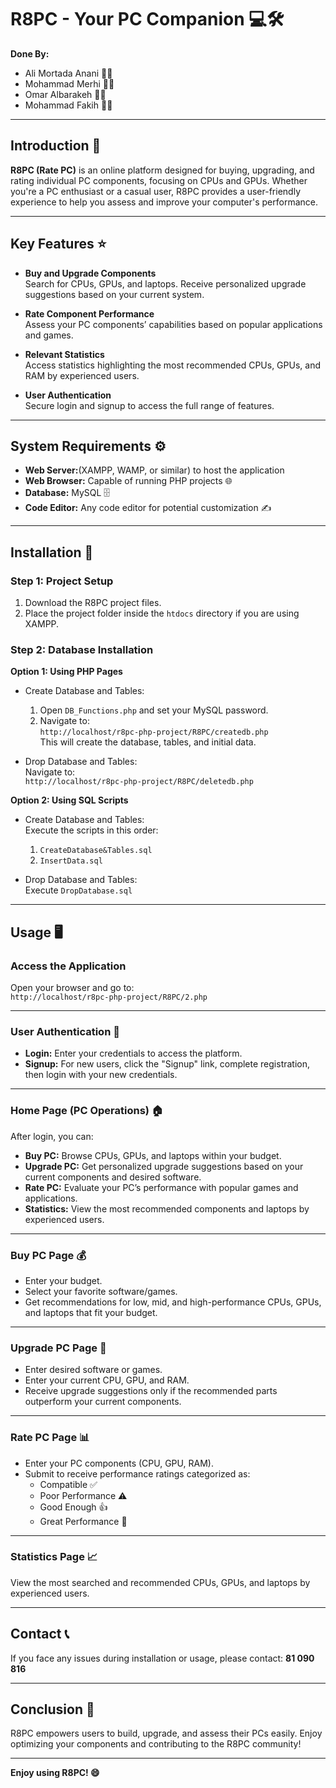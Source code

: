   # R8PC - Your PC Companion 💻🛠️

**Done By:**  
- Ali Mortada Anani 👨‍💻  
- Mohammad Merhi 👨‍💻  
- Omar Albarakeh 👨‍💻  
- Mohammad Fakih 👨‍💻

---

## Introduction 🚀

**R8PC (Rate PC)** is an online platform designed for buying, upgrading, and rating individual PC components, focusing on CPUs and GPUs. Whether you're a PC enthusiast or a casual user, R8PC provides a user-friendly experience to help you assess and improve your computer's performance.

---

## Key Features ⭐

- **Buy and Upgrade Components**  
  Search for CPUs, GPUs, and laptops. Receive personalized upgrade suggestions based on your current system.

- **Rate Component Performance**  
  Assess your PC components’ capabilities based on popular applications and games.

- **Relevant Statistics**  
  Access statistics highlighting the most recommended CPUs, GPUs, and RAM by experienced users.

- **User Authentication**  
  Secure login and signup to access the full range of features.

---

## System Requirements ⚙️
- **Web Server:**(XAMPP, WAMP, or similar) to host the application  
- **Web Browser:** Capable of running PHP projects 🌐  
- **Database:** MySQL 🗄️  
- **Code Editor:** Any code editor for potential customization ✍️

---

## Installation 🧩

### Step 1: Project Setup

1. Download the R8PC project files.  
2. Place the project folder inside the `htdocs` directory if you are using XAMPP.

### Step 2: Database Installation

**Option 1: Using PHP Pages**

- Create Database and Tables:  
  1. Open `DB_Functions.php` and set your MySQL password.  
  2. Navigate to:  
     `http://localhost/r8pc-php-project/R8PC/createdb.php`  
  This will create the database, tables, and initial data.

- Drop Database and Tables:  
  Navigate to:  
  `http://localhost/r8pc-php-project/R8PC/deletedb.php`

**Option 2: Using SQL Scripts**

- Create Database and Tables:  
  Execute the scripts in this order:  
  1. `CreateDatabase&Tables.sql`  
  2. `InsertData.sql`

- Drop Database and Tables:  
  Execute `DropDatabase.sql`

---

## Usage 🖥️

### Access the Application

Open your browser and go to:  
`http://localhost/r8pc-php-project/R8PC/2.php`

---

### User Authentication 🔐

- **Login:** Enter your credentials to access the platform.  
- **Signup:** For new users, click the "Signup" link, complete registration, then login with your new credentials.

---

### Home Page (PC Operations) 🏠

After login, you can:

- **Buy PC:** Browse CPUs, GPUs, and laptops within your budget.  
- **Upgrade PC:** Get personalized upgrade suggestions based on your current components and desired software.  
- **Rate PC:** Evaluate your PC’s performance with popular games and applications.  
- **Statistics:** View the most recommended components and laptops by experienced users.

---

### Buy PC Page 💰

- Enter your budget.  
- Select your favorite software/games.  
- Get recommendations for low, mid, and high-performance CPUs, GPUs, and laptops that fit your budget.

---

### Upgrade PC Page 🔧

- Enter desired software or games.  
- Enter your current CPU, GPU, and RAM.  
- Receive upgrade suggestions only if the recommended parts outperform your current components.

---

### Rate PC Page 📊

- Enter your PC components (CPU, GPU, RAM).  
- Submit to receive performance ratings categorized as:  
  - Compatible ✅  
  - Poor Performance ⚠️  
  - Good Enough 👍  
  - Great Performance 🌟

---

### Statistics Page 📈

View the most searched and recommended CPUs, GPUs, and laptops by experienced users.

---

## Contact 📞

If you face any issues during installation or usage, please contact: **81 090 816**

---

## Conclusion 🎉

R8PC empowers users to build, upgrade, and assess their PCs easily. Enjoy optimizing your components and contributing to the R8PC community!

---

**Enjoy using R8PC! 😄**

